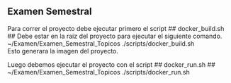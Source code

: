 ## Examen Semestral ##
Para correr el proyecto debe ejecutar primero el script ## docker_build.sh ## 
Debe estar en la raiz del proyecto para ejecutar el siguiente comando.
~/Examen/Examen_Semestral_Topicos ./scripts/docker_build.sh  
Esto generara la imagen del proyecto.

Luego debemos ejecutar el proyecto con el script ## docker_run.sh ##
~/Examen/Examen_Semestral_Topicos ./scripts/docker_run.sh